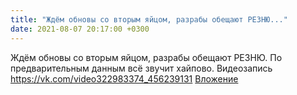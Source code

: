 ```yaml
---
title: "Ждём обновы со вторым яйцом, разрабы обещают РЕЗНЮ..."
date: 2021-08-07 20:17:00 +0300
---
```


Ждём обновы со вторым яйцом, разрабы обещают РЕЗНЮ. По предварительным данным всё звучит хайпово.
Видеозапись
<a class="vk-attach" href="https://vk.com/video322983374_456239131">https://vk.com/video322983374_456239131</a>
<a class="vk-attach" href="https://vk.com/video322983374_456239131">Вложение</a>
